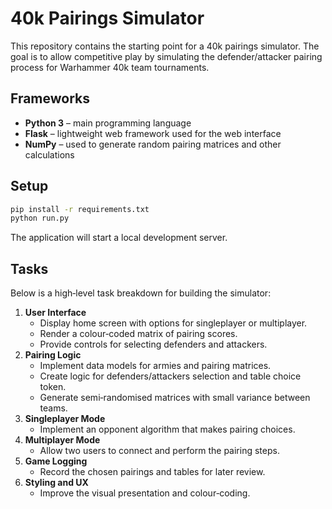 # 40k Pairings Simulator

This repository contains the starting point for a 40k pairings simulator. The goal is to allow competitive play by simulating the defender/attacker pairing process for Warhammer 40k team tournaments.

## Frameworks

- **Python 3** – main programming language
- **Flask** – lightweight web framework used for the web interface
- **NumPy** – used to generate random pairing matrices and other calculations

## Setup

```bash
pip install -r requirements.txt
python run.py
```

The application will start a local development server.

## Tasks

Below is a high‑level task breakdown for building the simulator:

1. **User Interface**
   - Display home screen with options for singleplayer or multiplayer.
   - Render a colour‑coded matrix of pairing scores.
   - Provide controls for selecting defenders and attackers.
2. **Pairing Logic**
   - Implement data models for armies and pairing matrices.
   - Create logic for defenders/attackers selection and table choice token.
   - Generate semi‑randomised matrices with small variance between teams.
3. **Singleplayer Mode**
   - Implement an opponent algorithm that makes pairing choices.
4. **Multiplayer Mode**
   - Allow two users to connect and perform the pairing steps.
5. **Game Logging**
   - Record the chosen pairings and tables for later review.
6. **Styling and UX**
   - Improve the visual presentation and colour‑coding.
